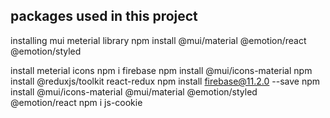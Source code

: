## packages used in this project

installing mui meterial library
npm install @mui/material @emotion/react @emotion/styled

install meterial icons
npm i firebase
npm install @mui/icons-material
npm install @reduxjs/toolkit react-redux
npm install firebase@11.2.0 --save
npm install @mui/icons-material @mui/material @emotion/styled @emotion/react
npm i js-cookie
